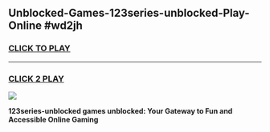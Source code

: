
## Unblocked-Games-123series-unblocked-Play-Online #wd2jh
<h3>
<a href="https://news.freeplayer.one?title=123series-unblocked&ref=3">CLICK TO PLAY</a></h3>
<hr>

<h3>
<a href="https://news.freeplayer.one?title=123series-unblocked&ref=3">CLICK 2 PLAY</a>
  
</h3>

<a href="https://news.freeplayer.one?title=123series-unblocked&ref=3"><img src="https://clearcache.store/games.png"></a>


**123series-unblocked games unblocked: Your Gateway to Fun and Accessible Online Gaming**

